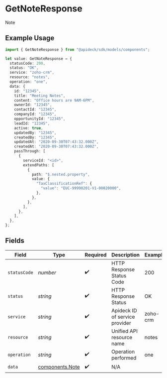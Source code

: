 # GetNoteResponse

Note

## Example Usage

```typescript
import { GetNoteResponse } from "@apideck/sdk/models/components";

let value: GetNoteResponse = {
  statusCode: 200,
  status: "OK",
  service: "zoho-crm",
  resource: "notes",
  operation: "one",
  data: {
    id: "12345",
    title: "Meeting Notes",
    content: "Office hours are 9AM-6PM",
    ownerId: "12345",
    contactId: "12345",
    companyId: "12345",
    opportunityId: "12345",
    leadId: "12345",
    active: true,
    updatedBy: "12345",
    createdBy: "12345",
    updatedAt: "2020-09-30T07:43:32.000Z",
    createdAt: "2020-09-30T07:43:32.000Z",
    passThrough: [
      {
        serviceId: "<id>",
        extendPaths: [
          {
            path: "$.nested.property",
            value: {
              "TaxClassificationRef": {
                "value": "EUC-99990201-V1-00020000",
              },
            },
          },
        ],
      },
    ],
  },
};
```

## Fields

| Field                                              | Type                                               | Required                                           | Description                                        | Example                                            |
| -------------------------------------------------- | -------------------------------------------------- | -------------------------------------------------- | -------------------------------------------------- | -------------------------------------------------- |
| `statusCode`                                       | *number*                                           | :heavy_check_mark:                                 | HTTP Response Status Code                          | 200                                                |
| `status`                                           | *string*                                           | :heavy_check_mark:                                 | HTTP Response Status                               | OK                                                 |
| `service`                                          | *string*                                           | :heavy_check_mark:                                 | Apideck ID of service provider                     | zoho-crm                                           |
| `resource`                                         | *string*                                           | :heavy_check_mark:                                 | Unified API resource name                          | notes                                              |
| `operation`                                        | *string*                                           | :heavy_check_mark:                                 | Operation performed                                | one                                                |
| `data`                                             | [components.Note](../../models/components/note.md) | :heavy_check_mark:                                 | N/A                                                |                                                    |